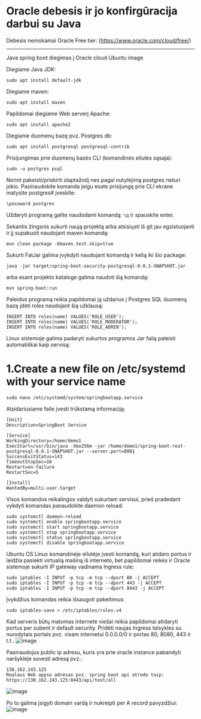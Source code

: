 # Oracle debesis ir jo konfirgūracija darbui su Java

Debesis nemokamai Oracle Free tier: (https://www.oracle.com/cloud/free/)
<hr>
Java spring boot diegimas į Oracle cloud Ubuntu image

Diegiame Java JDK:

```
sudo apt install default-jdk
```

Diegiame maven:

```
sudo apt install maven
```
Papildomai diegiame Web serverį Apache: 
```
sudo apt install apache2
```
Diegiame duomenų bazę pvz. Postgres db: 
``` 
sudo apt install postgresql postgresql-contrib
```
Prisijungimas prie duomenų bazės CLI (komandinės eilutės sąsaja):
```
sudo -u postgres psql
```
Norint pakeisti/priskirti slaptažodį nes pagal nutylėjimą postgres neturi jokio. 
Pasinaudokite komanda jeigu esate prisijungę prie CLI ekrane matysite postgres# įveskite: 
```
\password postgres 
```
Uždaryti programą galite naudodami komandą: ```\q``` ir spauskite enter.

Sekantis žingsnis sukurti naują projektą arba atsisiųsti iš git jau egzistuojanti ir jį supakuoti naudojant maven komandą: 
```
mvn clean package -Dmaven.test.skip=true	
```
Sukurti FatJar galima įvykdyti naudojant komandą ir kelią iki šio package:
```
java -jar target/spring-boot-security-postgresql-0.0.1-SNAPSHOT.jar
```
arba esant projekto kataloge galima naudoti šią komandą: 
```
mvn spring-boot:run
```
Paleidus programą reikia papildomai ją uždarius į Postgres SQL duomenų bazę įdėti roles naudojant šią užklausą: 
```
INSERT INTO roles(name) VALUES('ROLE_USER');
INSERT INTO roles(name) VALUES('ROLE_MODERATOR');
INSERT INTO roles(name) VALUES('ROLE_ADMIN'); 
```
Linux sistemoje galima padaryti sukurtos programos Jar failą paleisti automatiškai kaip servisą: 
# 1.Create a new file on /etc/systemd with your service name
```
sudo nano /etc/systemd/system/springbootapp.service
```
Atsidariusiame faile įvesti trūkstamą informaciją:
```
[Unit]
Description=SpringBoot Service

[Service]
WorkingDirectory=/home/demo1
ExecStart=/usr/bin/java -Xmx256m -jar /home/demo1/spring-boot-rest-postgresql-0.0.1-SNAPSHOT.jar --server.port=8081
SuccessExitStatus=143
TimeoutStopSec=10
Restart=on-failure
RestartSec=5

[Install]
WantedBy=multi-user.target
```
Visos komandos reikalingos valdyti sukurtam servisui, prieš pradedant vykdyti komandas panaudokite daemon reload:
```
sudo systemctl daemon-reload
sudo systemctl enable springbootapp.service
sudo systemctl start springbootapp.service
sudo systemctl stop springbootapp.service
sudo systemctl status springbootapp.service
sudo systemctl disable springbootapp.service
```
Ubuntu OS Linux komandinėje eilutėje įvesti komandą, kuri atidaro portus ir leidžia pasiekti virtualią mašiną iš interneto, bet papildomai reikės ir Oracle sistemoje sukurti IP gateway vadinama Ingress rule: 
```
sudo iptables -I INPUT -p tcp -m tcp --dport 80 -j ACCEPT
sudo iptables -I INPUT -p tcp -m tcp --dport 443 -j ACCEPT
sudo iptables -I INPUT -p tcp -m tcp --dport 8443 -j ACCEPT
```
Įvykdžius komandas reikia išsaugoti pakeitimus: 
```
sudo iptables-save > /etc/iptables/rules.v4
```
Kad serveris būtų matomas internete viešai reikia papildomai atidaryti portus per subent ir default security. Pridėti naujas Ingress taisykles su nurodytais portais pvz. visam internetui 0.0.0.0/0 ir portas 80, 8080, 443 ir t.t..
![image](https://user-images.githubusercontent.com/8007447/213716539-b8531df0-409f-4f7e-ae5e-e05e8366e6c3.png)

Pasinaudojus public ip adresu, kuris yra prie oracle instance pabandyti naršyklėje suvesti adresą pvz.: 
```
130.162.243.125
Realaus Web appso adresas pvz. spring boot api atrodo taip: https://130.162.243.125:8443/api/test/all
```
![image](https://user-images.githubusercontent.com/8007447/213732929-71d2a2a3-de05-434b-80d4-6bce000f3a1f.png)

Po to galima įsigyti domain vardą ir nukreipti per A record pavyzdžiui: 
![image](https://user-images.githubusercontent.com/8007447/213733472-8fc0e3c1-f7ca-4c97-a57a-92e60bd4ab5d.png)


